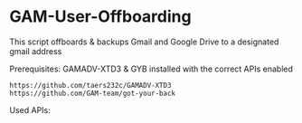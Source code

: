 # GAM-User-Offboarding

This script offboards & backups Gmail and Google Drive to a designated gmail address 

Prerequisites:
GAMADV-XTD3 & GYB installed with the correct APIs enabled

    https://github.com/taers232c/GAMADV-XTD3
    https://github.com/GAM-team/got-your-back

Used APIs:
